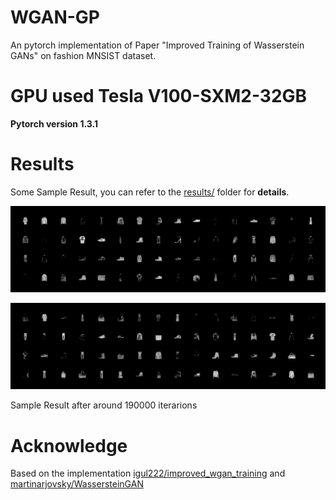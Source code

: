 # WGAN-GP
An pytorch implementation of Paper "Improved Training of Wasserstein GANs" on fashion MNSIST dataset.

# GPU used Tesla V100-SXM2-32GB

**Pytorch version 1.3.1**


# Results

  Some Sample Result, you can refer to the [results/](results/) folder for **details**.

  ![train_iter_187462](results/train_iter_187462.png)

  ![train_iter_187562](results/train_iter_187562.png)


  Sample Result after around 190000 iterarions 


# Acknowledge

Based on the implementation [igul222/improved_wgan_training](https://github.com/igul222/improved_wgan_training) and [martinarjovsky/WassersteinGAN](https://github.com/martinarjovsky/WassersteinGAN)